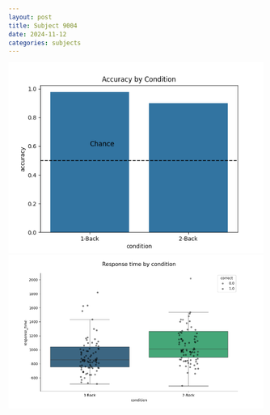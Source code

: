 ```yaml
---
layout: post
title: Subject 9004
date: 2024-11-12
categories: subjects
---
```


![](data/9004/run-15/9004_ATS_acc.png)
![](data/9004/run-15/9004_ATS_rt.png)
